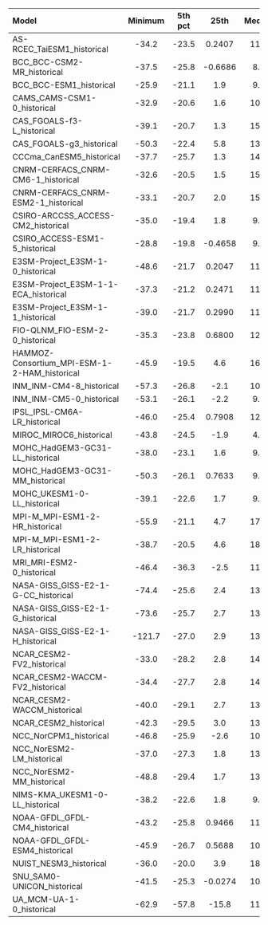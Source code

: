 Model | Minimum | 5th pct | 25th | Median | 75th | 95th pct | Maximum
 :-- |  :--:  |  :--:  |  :--:  |  :--:  |  :--:  |  :--:  |  :--: 
AS-RCEC_TaiESM1_historical |   -34.2 |   -23.5 |  0.2407 |    11.3 |    21.2 |    64.7 |   -34.2
BCC_BCC-CSM2-MR_historical |   -37.5 |   -25.8 | -0.6686 |     8.5 |    18.7 |    73.8 |   -37.5
BCC_BCC-ESM1_historical |   -25.9 |   -21.1 |     1.9 |     9.9 |    19.9 |    70.9 |   -25.9
CAMS_CAMS-CSM1-0_historical |   -32.9 |   -20.6 |     1.6 |    10.1 |    19.4 |    66.4 |   -32.9
CAS_FGOALS-f3-L_historical |   -39.1 |   -20.7 |     1.3 |    15.0 |    25.8 |    75.0 |   -39.1
CAS_FGOALS-g3_historical |   -50.3 |   -22.4 |     5.8 |    13.3 |    25.5 |    75.7 |   -44.1
CCCma_CanESM5_historical |   -37.7 |   -25.7 |     1.3 |    14.1 |    24.8 |    65.7 |   -37.7
CNRM-CERFACS_CNRM-CM6-1_historical |   -32.6 |   -20.5 |     1.5 |    15.8 |    25.9 |    73.1 |   -32.6
CNRM-CERFACS_CNRM-ESM2-1_historical |   -33.1 |   -20.7 |     2.0 |    15.6 |    26.2 |    74.1 |   -33.1
CSIRO-ARCCSS_ACCESS-CM2_historical |   -35.0 |   -19.4 |     1.8 |     9.8 |    20.8 |    56.1 |   -35.0
CSIRO_ACCESS-ESM1-5_historical |   -28.8 |   -19.8 | -0.4658 |     9.0 |    19.9 |    61.0 |   -28.8
E3SM-Project_E3SM-1-0_historical |   -48.6 |   -21.7 |  0.2047 |    11.2 |    19.6 |    63.2 |   -36.2
E3SM-Project_E3SM-1-1-ECA_historical |   -37.3 |   -21.2 |  0.2471 |    11.4 |    19.8 |    62.4 | 0.0
E3SM-Project_E3SM-1-1_historical |   -39.0 |   -21.7 |  0.2990 |    11.2 |    19.5 |    60.9 |   -33.2
FIO-QLNM_FIO-ESM-2-0_historical |   -35.3 |   -23.8 |  0.6800 |    12.0 |    22.1 |    64.8 |   -35.3
HAMMOZ-Consortium_MPI-ESM-1-2-HAM_historical |   -45.9 |   -19.5 |     4.6 |    16.4 |    26.1 |    77.9 |   -37.1
INM_INM-CM4-8_historical |   -57.3 |   -26.8 |    -2.1 |    10.1 |    19.8 |    72.4 |   -53.2
INM_INM-CM5-0_historical |   -53.1 |   -26.1 |    -2.2 |     9.8 |    19.3 |    71.1 |   -52.7
IPSL_IPSL-CM6A-LR_historical |   -46.0 |   -25.4 |  0.7908 |    12.6 |    22.7 |    63.0 |   -46.0
MIROC_MIROC6_historical |   -43.8 |   -24.5 |    -1.9 |     4.5 |    11.9 |    56.1 |   -41.7
MOHC_HadGEM3-GC31-LL_historical |   -38.0 |   -23.1 |     1.6 |     9.6 |    19.9 |    64.0 |   -36.4
MOHC_HadGEM3-GC31-MM_historical |   -50.3 |   -26.1 |  0.7633 |     9.3 |    20.2 |    66.5 |   -44.8
MOHC_UKESM1-0-LL_historical |   -39.1 |   -22.6 |     1.7 |     9.8 |    20.4 |    61.1 |   -37.7
MPI-M_MPI-ESM1-2-HR_historical |   -55.9 |   -21.1 |     4.7 |    17.3 |    27.2 |    80.0 |   -44.8
MPI-M_MPI-ESM1-2-LR_historical |   -38.7 |   -20.5 |     4.6 |    18.0 |    28.2 |    78.4 |   -36.9
MRI_MRI-ESM2-0_historical |   -46.4 |   -36.3 |    -2.5 |    11.8 |    22.5 |    64.7 |   -46.4
NASA-GISS_GISS-E2-1-G-CC_historical |   -74.4 |   -25.6 |     2.4 |    13.4 |    25.1 |    82.3 |   -66.7
NASA-GISS_GISS-E2-1-G_historical |   -73.6 |   -25.7 |     2.7 |    13.4 |    25.1 |    82.6 |   -65.1
NASA-GISS_GISS-E2-1-H_historical |  -121.7 |   -27.0 |     2.9 |    13.3 |    24.2 |    83.5 |  -105.4
NCAR_CESM2-FV2_historical |   -33.0 |   -28.2 |     2.8 |    14.1 |    23.8 |    65.1 |   -31.7
NCAR_CESM2-WACCM-FV2_historical |   -34.4 |   -27.7 |     2.8 |    14.0 |    23.6 |    62.3 |   -28.8
NCAR_CESM2-WACCM_historical |   -40.0 |   -29.1 |     2.7 |    13.7 |    24.0 |    67.5 |   -40.0
NCAR_CESM2_historical |   -42.3 |   -29.5 |     3.0 |    13.8 |    24.1 |    68.0 |   -38.3
NCC_NorCPM1_historical |   -46.8 |   -25.9 |    -2.6 |    10.4 |    20.2 |    62.8 |   -42.0
NCC_NorESM2-LM_historical |   -37.0 |   -27.3 |     1.8 |    13.6 |    23.6 |    66.4 |   -31.7
NCC_NorESM2-MM_historical |   -48.8 |   -29.4 |     1.7 |    13.7 |    24.5 |    69.9 |   -44.5
NIMS-KMA_UKESM1-0-LL_historical |   -38.2 |   -22.6 |     1.8 |     9.8 |    20.4 |    61.1 |   -37.4
NOAA-GFDL_GFDL-CM4_historical |   -43.2 |   -25.8 |  0.9466 |    11.2 |    20.0 |    62.7 |   -41.9
NOAA-GFDL_GFDL-ESM4_historical |   -45.9 |   -26.7 |  0.5688 |    10.7 |    19.5 |    60.4 |   -45.0
NUIST_NESM3_historical |   -36.0 |   -20.0 |     3.9 |    18.0 |    27.8 |    75.2 |   -36.0
SNU_SAM0-UNICON_historical |   -41.5 |   -25.3 | -0.0274 |    10.2 |    20.8 |    66.9 |   -36.5
UA_MCM-UA-1-0_historical |   -62.9 |   -57.8 |   -15.8 |    11.5 |    27.0 |    80.9 |   -62.9
